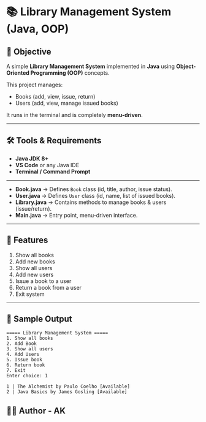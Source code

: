 # 📚 Library Management System (Java, OOP)

## 🎯 Objective
A simple **Library Management System** implemented in **Java** using **Object-Oriented Programming (OOP)** concepts.

This project manages:
- Books (add, view, issue, return)
- Users (add, view, manage issued books)

It runs in the terminal and is completely **menu-driven**.

---

## 🛠 Tools & Requirements
- **Java JDK 8+**
- **VS Code** or any Java IDE
- **Terminal / Command Prompt**

---

- **Book.java** → Defines `Book` class (id, title, author, issue status).  
- **User.java** → Defines `User` class (id, name, list of issued books).  
- **Library.java** → Contains methods to manage books & users (issue/return).  
- **Main.java** → Entry point, menu-driven interface.

---

## 🚀 Features
1. Show all books
2. Add new books
3. Show all users
4. Add new users
5. Issue a book to a user
6. Return a book from a user
7. Exit system

---



## 📸 Sample Output

```
===== Library Management System =====
1. Show all books
2. Add Book
3. Show all users
4. Add Users
5. Issue book
6. Return book
7. Exit
Enter choice: 1

1 | The Alchemist by Paulo Coelho [Available]
2 | Java Basics by James Gosling [Available]
```



## 👨‍💻 Author - AK
